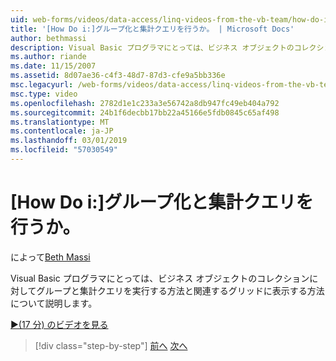 ```yaml
---
uid: web-forms/videos/data-access/linq-videos-from-the-vb-team/how-do-i-perform-group-and-aggregate-queries
title: '[How Do i:]グループ化と集計クエリを行うか。 | Microsoft Docs'
author: bethmassi
description: Visual Basic プログラマにとっては、ビジネス オブジェクトのコレクションに対してグループと集計クエリを実行する方法と関連するグリッドに表示する方法について説明します。
ms.author: riande
ms.date: 11/15/2007
ms.assetid: 8d07ae36-c4f3-48d7-87d3-cfe9a5bb336e
msc.legacyurl: /web-forms/videos/data-access/linq-videos-from-the-vb-team/how-do-i-perform-group-and-aggregate-queries
msc.type: video
ms.openlocfilehash: 2782d1e1c233a3e56742a8db947fc49eb404a792
ms.sourcegitcommit: 24b1f6decbb17bb22a45166e5fdb0845c65af498
ms.translationtype: MT
ms.contentlocale: ja-JP
ms.lasthandoff: 03/01/2019
ms.locfileid: "57030549"
---
```

<a name="how-do-i-perform-group-and-aggregate-queries"></a>[How Do i:]グループ化と集計クエリを行うか。
====================
によって[Beth Massi](https://github.com/bethmassi)

Visual Basic プログラマにとっては、ビジネス オブジェクトのコレクションに対してグループと集計クエリを実行する方法と関連するグリッドに表示する方法について説明します。

[&#9654;(17 分) のビデオを見る](https://channel9.msdn.com/Blogs/ASP-NET-Site-Videos/how-do-i-perform-group-and-aggregate-queries)

> [!div class="step-by-step"]
> [前へ](how-do-i-get-started-with-linq.md)
> [次へ](how-do-i-upgrade-visual-basic-projects-to-enable-linq.md)
